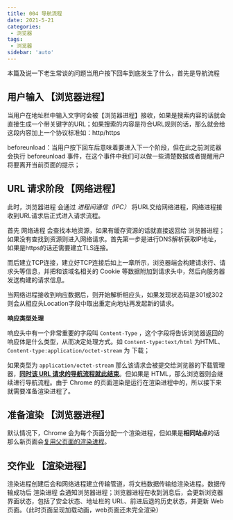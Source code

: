 ```yaml
---
title: 004 导航流程
date: 2021-5-21
categories: 
 - 浏览器
tags:
 - 浏览器
sidebar: 'auto'
---
```

本篇及说一下老生常谈的问题当用户按下回车到底发生了什么，首先是导航流程

## 用户输入 【浏览器进程】

   当用户在地址栏中输入文字时会被【浏览器进程】接收，如果是搜索内容的话就会直接生成一个带关键字的URL；如果搜索的内容是符合URL规则的话，那么就会给这段内容加上一个协议标准如：http/https

   beforeunload：当用户按下回车后意味着要进入下一个阶段，但在此之前浏览器会执行 beforeunload 事件，在这个事件中我们可以做一些清楚数据或者提醒用户将要离开当前页面的提示；

## URL 请求阶段 【网络进程】

   此时，浏览器进程 会通过 *进程间通信（IPC）* 将URL交给网络进程，网络进程接收到URL请求后正式进入请求流程。

   首先 网络进程 会查找本地资源，如果有缓存资源的话就直接返回给 浏览器进程； 如果没有查找到资源则进入网络请求。首先第一步是进行DNS解析获取IP地址，如果是https的话还需要建立TLS连接。

   而后建立TCP连接，建立好TCP连接后如上一章所示，浏览器端会构建请求行、请求头等信息，并把和该域名相关的 Cookie 等数据附加到请求头中，然后向服务器发送构建的请求信息。

   当网络进程接收到响应数据后，则开始解析相应头，如果发现状态码是301或302则会从相应头Location字段中取出重定向地址再发起新的请求。

   **响应类型处理**

   响应头中有一个非常重要的字段叫 `Content-Type` ，这个字段将告诉浏览器返回的响应体是什么类型，从而决定处理方式。如 `Content-type:text/html` 为HTML、`Content-type:application/octet-stream` 为 下载；

   如果类型为 `application/octet-stream` 那么该请求会被提交给浏览器的下载管理器，<u>**同时该 URL 请求的导航流程就此结束**</u>。但如果是 HTML，那么浏览器则会继续进行导航流程。由于 Chrome 的页面渲染是运行在渲染进程中的，所以接下来就需要准备渲染进程了。

## 准备渲染 【浏览器进程】

  默认情况下，Chrome 会为每个页面分配一个渲染进程，但如果是**相同站点**的话那么新页面会<u>复用父页面的渲染进程</u>。

## 交作业 【渲染进程】

   渲染进程创建后会和网络进程建立传输管道，将文档数据传输给渲染进程。数据传输成功后 渲染进程 会通知浏览器进程；浏览器进程在收到消息后，会更新浏览器界面状态，包括了安全状态、地址栏的 URL、前进后退的历史状态，并更新 Web 页面。（此时页面呈现加载动画，web页面还未完全渲染）
